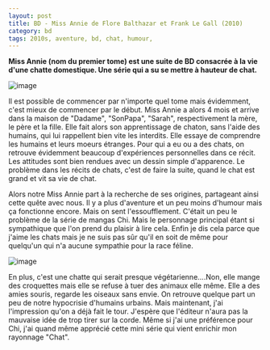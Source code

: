```yaml
---
layout: post
title: BD - Miss Annie de Flore Balthazar et Frank Le Gall (2010)
category: bd
tags: 2010s, aventure, bd, chat, humour, 
---
```

**Miss Annie (nom du premier tome) est une suite de BD consacrée à la vie d'une chatte domestique. Une série qui a su se mettre à hauteur de chat.**

![image](https://filedn.eu/llqi9IBxlYouGRXYG2xlROb/img/2018/missannie3.jpg)

Il est possible de commencer par n'importe quel tome mais évidemment, c'est mieux de commencer par le début. Miss Annie a alors 4 mois et arrive dans la maison de "Dadame", "SonPapa", "Sarah", respectivement la mère, le père et la fille. Elle fait alors son apprentissage de chaton, sans l'aide des humains, qui lui rappellent bien vite les interdits. Elle essaye de comprendre les humains et leurs moeurs étranges. Pour qui a eu ou a des chats, on retrouve évidemment beaucoup d'expériences personnelles dans ce récit. Les attitudes sont bien rendues avec un dessin simple d'apparence. Le problème dans les récits de chats, c'est de faire la suite, quand le chat est grand et vit sa vie de chat.

Alors notre Miss Annie part à la recherche de ses origines, partageant ainsi cette quête avec nous. Il y a plus d'aventure et un peu moins d'humour mais ça fonctionne encore. Mais on sent l'essoufflement. C'était un peu le problème de la série de mangas Chi. Mais le personnage principal étant si sympathique que l'on prend du plaisir à lire cela. Enfin je dis cela parce que j'aime les chats mais je ne suis pas sûr qu'il en soit de même pour quelqu'un qui n'a aucune sympathie pour la race féline.

![image](https://filedn.eu/llqi9IBxlYouGRXYG2xlROb/img/2018/missanniec3a9.jpg)

En plus, c'est une chatte qui serait presque végétarienne....Non, elle mange des croquettes mais elle se refuse à tuer des animaux elle même. Elle a des amies souris, regarde les oiseaux sans envie. On retrouve quelque part un peu de notre hypocrisie d'humains urbains. Mais maintenant, j'ai l'impression qu'on a déjà fait le tour. J'espère que l'éditeur n'aura pas la mauvaise idée de trop tirer sur la corde. Même si j'ai une préférence pour Chi, j'ai quand même apprécié cette mini série qui vient enrichir mon rayonnage "Chat".
